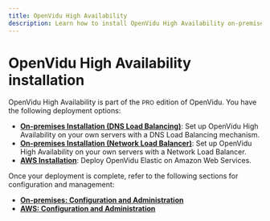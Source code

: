 ```yaml
---
title: OpenVidu High Availability
description: Learn how to install OpenVidu High Availability on-premises or on AWS, with configuration and management guides for each deployment option.
---
```


# OpenVidu High Availability installation

OpenVidu High Availability is part of the <span style="font-size: 12px;" class="openvidu-tag openvidu-pro-tag">PRO</span> edition of OpenVidu. You have the following deployment options:

- [**On-premises Installation (DNS Load Balancing)**](./on-premises/install-dlb.md): Set up OpenVidu High Availability on your own servers with a DNS Load Balancing mechanism.
- [**On-premises Installation (Network Load Balancer)**](./on-premises/install-nlb.md): Set up OpenVidu High Availability on your own servers with a Network Load Balancer.
- [**AWS Installation**](./aws/install.md): Deploy OpenVidu Elastic on Amazon Web Services.

Once your deployment is complete, refer to the following sections for configuration and management:

- [**On-premises: Configuration and Administration**](./on-premises/admin.md)
- [**AWS: Configuration and Administration**](./aws/admin.md)
